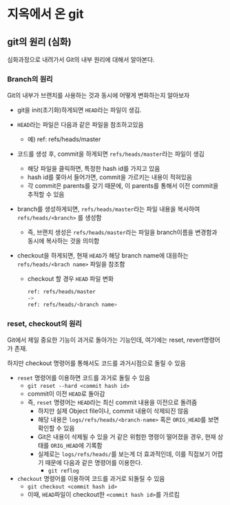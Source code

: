 # 지옥에서 온 git



## git의 원리 (심화)

심화과정으로 내려가서 Git의 내부 원리에 대해서 알아본다.



### Branch의 원리

Git의 내부가 브랜치를 사용하는 것과 동시에 어떻게 변화하는지 알아보자



- git을 init(초기화)하게되면 `HEAD`라는 파일이 생김.

- `HEAD`라는 파일은 다음과 같은 파일을 참조하고있음

  - 예) ref: refs/heads/master

- 코드를 생성 후, commit을 하게되면 `refs/heads/master`라는 파일이 생김

  - 해당 파일을 클릭하면, 특정한 hash id를 가지고 있음
  - hash id를 쫒아서 들어가면, commit을 가르키는 내용이 적혀있음
  - 각 commit은 parents를 갖기 때문에, 이 parents를 통해서 이전 commit을 추적할 수 있음

- branch를 생성하게되면, `refs/heads/master`라는 파일 내용을 복사하여 `refs/heads/<branch>` 를 생성함

  - 즉, 브랜치 생성은 `refs/heads/master`라는 파일을 branch이름을 변경함과 동시에 복사하는 것을 의미함

- checkout을 하게되면, 현재 `HEAD`가 해당 branch name에 대응하는 `refs/heads/<brach name>` 파일을 참조함

  - checkout 할 경우 `HEAD` 파일 변화

    ```bash
    ref: refs/heads/master
    ->
    ref: refs/heads/<branch name>
    ```


### reset, checkout의 원리

Git에서 제일 중요한 기능이 과거로 돌아가는 기능인데, 여기에는 reset, revert명령어가 존재.

하지만 checkout 명령어를 통해서도 코드를 과거시점으로 돌릴 수 있음



- `reset` 명령어를 이용하면 코드를 과거로 돌릴 수 있음
  - `git reset --hard <commit hash id>`
  - commit이 이전 `HEAD`로 돌아감
  - 즉, `reset` 명령어는 `HEAD`라는 최신 commit 내용을 이전으로 돌려줌
    - 하지만 실제 Object file이나, commit 내용이 삭제되진 않음
    - 해당 내용은 `logs/refs/heads/<branch-name>` 혹은 `ORIG_HEAD`를 보면 확인할 수 있음
    - Git은 내용이 삭제될 수 있을 거 같은 위험한 명령이 떨어졌을 경우, 현재 상태를 `ORIG_HEAD`에 기록함
    - 실제로는 `logs/refs/heads/`를 보는게 더 효과적인데, 이를 직접보기 어렵기 때문에 다음과 같은 명령어를 이용한다.
      - `git reflog`
- `checkout` 명령어를 이용하여 코드를 과거로 되돌릴 수 있음
  - `git checkout <commit hash id>`
  - 이때, `HEAD`파일이 checkout한 `<commit hash id>`를 가르킴
